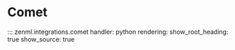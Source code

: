 # Comet

::: zenml.integrations.comet
    handler: python
    rendering:
      show_root_heading: true
      show_source: true
